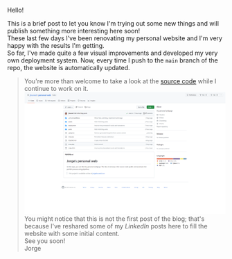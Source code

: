 <!--
title: Welcome to my new blog!
tag: Projects
date: 01/01/2023
thumbnail: /assets/blog/github_jbruned_blog_thumb.png
-->
Hello!

This is a brief post to let you know I'm trying out some new things and will publish something more interesting here soon!  
These last few days I've been renovating my personal website and I'm very happy with the results I'm getting.  
So far, I've made quite a few visual improvements and developed my very own deployment system. Now, every time I push to the `main` branch of the repo, the website is automatically updated.  
> You're more than welcome to take a look at the [source code](https://github.com/jbruned/personal-web) while I continue to work on it.  
![GitHub repo](/assets/blog/github_jbruned_blog.png)
You might notice that this is not the first post of the blog; that's because I've reshared some of my *LinkedIn* posts here to fill the website with some initial content.  
See you soon!  
Jorge